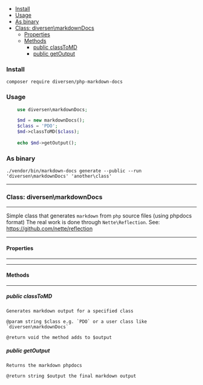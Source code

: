 

<!-- toc -->

- [Install](#install)
- [Usage](#usage)
- [As binary](#as-binary)
- [Class: diversen\markdownDocs](#class-diversenmarkdowndocs)
  * [Properties](#properties)
  * [Methods](#methods)
    + [public classToMD](#public-classtomd)
    + [public getOutput](#public-getoutput)

<!-- tocstop -->

### Install

    composer require diversen/php-markdown-docs

### Usage
~~~php
    use diversen\markdownDocs;

    $md = new markdownDocs();
    $class = 'PDO';
    $md->classToMD($class);
     
    echo $md->getOutput();
~~~

### As binary

    ./vendor/bin/markdown-docs generate --public --run 'diversen\markdownDocs' 'another\class'


* * * * *

### Class: diversen\markdownDocs

* * * * *

Simple class that generates `markdown` from `php` source files (using phpdocs format)
The real work is done through `Nette\Reflection`. See: https://github.com/nette/reflection



* * * * *

#### Properties

* * * * *



* * * * *

#### Methods

* * * * *

##### public classToMD

    Generates markdown output for a specified class

    @param string $class e.g. `PDO` or a user class like `diversen\markdownDocs`

    @return void the method adds to $output

##### public getOutput

    Returns the markdown phpdocs

    @return string $output the final markdown output

